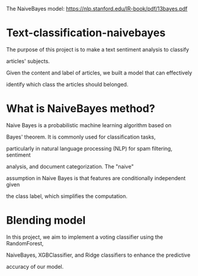 The NaiveBayes model: https://nlp.stanford.edu/IR-book/pdf/13bayes.pdf

# Text-classification-naivebayes
    
The purpose of this project is to make a text sentiment analysis to classify 

articles' subjects.

Given the content and label of articles, we built a model that can effectively 

identify which class the articles should belonged. 



# What is NaiveBayes method?

Naive Bayes is a probabilistic machine learning algorithm based on 

Bayes' theorem. It is commonly used for classification tasks, 

particularly in natural language processing (NLP) for spam filtering, sentiment 

analysis, and document categorization. The "naive" 

assumption in Naive Bayes is that features are conditionally independent given 

the class label, which simplifies the computation.



# Blending model


In this project, we aim to implement a voting classifier using the RandomForest, 

NaiveBayes, XGBClassifier, and Ridge classifiers to enhance the predictive 

accuracy of our model. 



    









    

   

    

